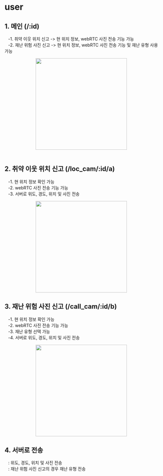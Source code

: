 # user

## 1. 메인 (/:id)<br/>
&nbsp;&nbsp;&nbsp;-1. 취약 이웃 위치 신고 -> 현 위치 정보, webRTC 사진 전송 기능 가능<br/>
&nbsp;&nbsp;&nbsp;-2. 재난 위험 사진 신고 -> 현 위치 정보, webRTC 사진 전송 기능 및 재난 유형 사용 가능<br/>
<div align="center">
      <img src="https://user-images.githubusercontent.com/96722691/205233542-1217caa8-d3ae-444b-ac18-47785995518a.png"  width="300" >
</div>
<br/>

## 2. 취약 이웃 위치 신고 (/loc_cam/:id/a)<br/>
&nbsp;&nbsp;&nbsp;-1. 현 위치 정보 확인 가능<br/>
&nbsp;&nbsp;&nbsp;-2. webRTC 사진 전송 기능 가능<br/>
&nbsp;&nbsp;&nbsp;-3. 서버로 위도, 경도, 위치 및 사진 전송<br/>
<div align="center">
      <img src="https://user-images.githubusercontent.com/96722691/205233763-6c4148a6-f758-4440-8e5e-0fee1e29d548.png"  width="300" >
</div>

## 3. 재난 위험 사진 신고 (/call_cam/:id/b)<br/>
&nbsp;&nbsp;&nbsp;-1. 현 위치 정보 확인 가능<br/>
&nbsp;&nbsp;&nbsp;-2. webRTC 사진 전송 기능 가능<br/>
&nbsp;&nbsp;&nbsp;-3. 재난 유형 선택 가능<br/>
&nbsp;&nbsp;&nbsp;-4. 서버로 위도, 경도, 위치 및 사진 전송<br/>
<div align="center">
      <img src="https://user-images.githubusercontent.com/96722691/205234069-b9a79c72-26a8-4f3d-a319-3ba479ae9436.png"  width="300" >
</div>
      
## 4. 서버로 전송 <br/>
&nbsp;&nbsp;&nbsp;: 위도, 경도, 위치 및 사진 전송<br/>
&nbsp;&nbsp;&nbsp;: 재난 위험 사진 신고의 경우 재난 유형 전송<br/>
